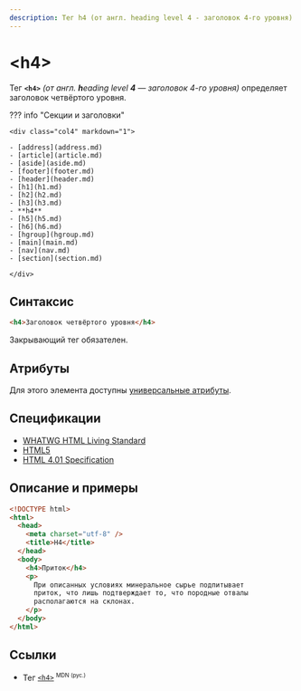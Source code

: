 ```yaml
---
description: Тег h4 (от англ. heading level 4 - заголовок 4-го уровня) определяет заголовок четвёртого уровня
---
```


# &lt;h4&gt;

Тег **`<h4>`** _(от англ. **h**eading level **4** — заголовок 4-го уровня)_ определяет заголовок четвёртого уровня.

??? info "Секции и заголовки"

    <div class="col4" markdown="1">

    - [address](address.md)
    - [article](article.md)
    - [aside](aside.md)
    - [footer](footer.md)
    - [header](header.md)
    - [h1](h1.md)
    - [h2](h2.md)
    - [h3](h3.md)
    - **h4**
    - [h5](h5.md)
    - [h6](h6.md)
    - [hgroup](hgroup.md)
    - [main](main.md)
    - [nav](nav.md)
    - [section](section.md)

    </div>

## Синтаксис

```html
<h4>Заголовок четвёртого уровня</h4>
```

Закрывающий тег обязателен.

## Атрибуты

Для этого элемента доступны [универсальные атрибуты](uni-attr.md).

## Спецификации

- [WHATWG HTML Living Standard](https://html.spec.whatwg.org/multipage/sections.html#the-h1,-h2,-h3,-h4,-h5,-and-h6-elements)
- [HTML5](http://www.w3.org/TR/html5/sections.html#the-h1,-h2,-h3,-h4,-h5,-and-h6-elements)
- [HTML 4.01 Specification](http://www.w3.org/TR/html401/struct/global.html#h-7.5.5)

## Описание и примеры

```html
<!DOCTYPE html>
<html>
  <head>
    <meta charset="utf-8" />
    <title>H4</title>
  </head>
  <body>
    <h4>Приток</h4>
    <p>
      При описанных условиях минеральное сырье подпитывает
      приток, что лишь подтверждает то, что породные отвалы
      располагаются на склонах.
    </p>
  </body>
</html>
```

## Ссылки

- Тег [`<h4>`](https://developer.mozilla.org/ru/docs/Web/HTML/Element/h4) <sup><small>MDN (рус.)</small></sup>
